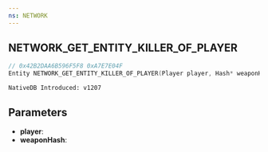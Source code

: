 ```yaml
---
ns: NETWORK
---
```

## NETWORK_GET_ENTITY_KILLER_OF_PLAYER

```c
// 0x42B2DAA6B596F5F8 0xA7E7E04F
Entity NETWORK_GET_ENTITY_KILLER_OF_PLAYER(Player player, Hash* weaponHash);
```

```
NativeDB Introduced: v1207
```

## Parameters
* **player**:
* **weaponHash**:
